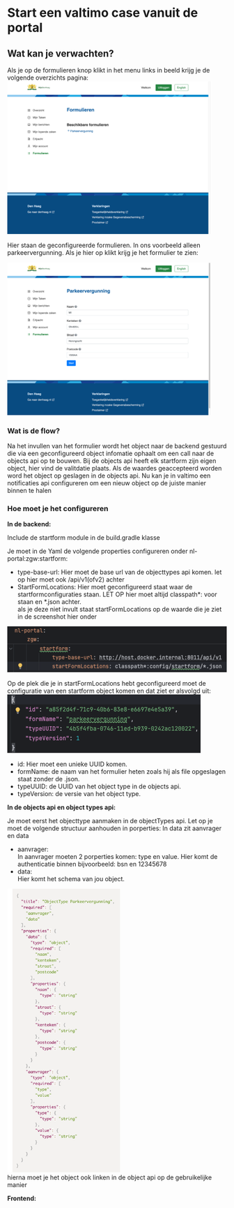 # Start een valtimo case vanuit de portal


## Wat kan je verwachten?
Als je op de formulieren knop klikt in het menu links in beeld krijg je de volgende overzichts pagina:<br>
<img src="IMAGES/Formulieren.png" height="350">

Hier staan de geconfigureerde formulieren. In ons voorbeeld alleen parkeervergunning.
Als je hier op klikt krijg je het formulier te zien:

<img src="IMAGES/parkeervergunning.UI.png" height="350">

### Wat is de flow?

Na het invullen van het formulier wordt het object naar de backend gestuurd die via een geconfigureerd object infomatie ophaalt
om een call naar de objects api op te bouwen. Bij de objects api heeft elk startform zijn eigen object, hier vind de valitdatie plaats.
Als de waardes geaccepteerd worden word het object op geslagen in de objects api.
Nu kan je in valtimo een notificaties api configureren om een nieuw object op de juiste manier binnen te halen

### Hoe moet je het configureren

**In de backend:** 

Include de startform module in de build.gradle klasse

Je moet in de Yaml de volgende properties configureren onder nl-portal:zgw:startform:
- type-base-url: Hier moet de base url van de objecttypes api komen. let op hier moet ook /api/v1(ofv2) achter<br>
- StartFormLocations: Hier moet geconfigureerd staat waar de startformconfiguraties staan. LET OP hier moet altijd classpath*: voor staan en *.json achter.<br>
als je deze niet invult staat startFormLocations op de waarde die je ziet in de screenshot hier onder
<img src="IMAGES/startform.zgw.config.png">

Op de plek die je in startFormLocations hebt geconfigureerd moet de configuratie van een startform object komen en dat ziet er alsvolgd uit:<br>
<img src="IMAGES/startform.config.png" hi><br>
- id: Hier moet een unieke UUID komen.<br>
- formName: de naam van het formulier heten zoals hij als file opgeslagen staat zonder de .json.<br>
- typeUUID: de UUID van het object type in de objects api.<br>
- typeVersion: de versie van het object type.<br>

**In de objects api en object types api:**

Je moet eerst het objecttype aanmaken in de objectTypes api.
Let op je moet de volgende structuur aanhouden in porperties:
In data zit aanvrager en data
- aanvrager:<br>
In aanvrager moeten 2 porperties komen: type en value. Hier komt de authenticatie binnen bijvoorbeeld: bsn en 12345678
- data:<br>
Hier komt het schema van jou object.

<img src="IMAGES/parkeervergunning.objecttype.png" height="650"><br>
hierna moet je het object ook linken in de object api op de gebruikelijke manier

**Frontend:**